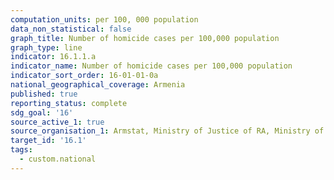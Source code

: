 ```yaml
---
computation_units: per 100, 000 population
data_non_statistical: false
graph_title: Number of homicide cases per 100,000 population
graph_type: line
indicator: 16.1.1.a
indicator_name: Number of homicide cases per 100,000 population
indicator_sort_order: 16-01-01-0a
national_geographical_coverage: Armenia
published: true
reporting_status: complete
sdg_goal: '16'
source_active_1: true
source_organisation_1: Armstat, Ministry of Justice of RA, Ministry of Health of RA
target_id: '16.1'
tags:
  - custom.national
---
```

